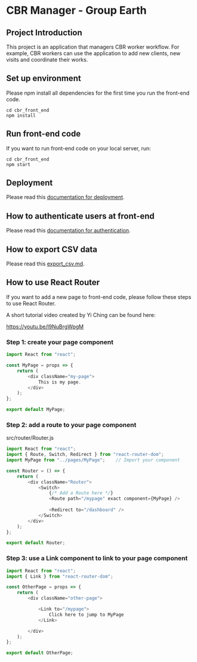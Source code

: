 # CBR Manager - Group Earth

## Project Introduction

This project is an application that managers CBR worker workflow. For example, CBR workers can use the application to add new clients, new visits and coordinate their works.

## Set up environment

Please npm install all dependencies for the first time you run the front-end code.

```
cd cbr_front_end
npm install
```

## Run front-end code

If you want to run front-end code on your local server, run:

```
cd cbr_front_end
npm start
```

## Deployment

Please read this [documentation for deployment](documentations/deployment/deployment.md).

## How to authenticate users at front-end

Please read this [documentation for authentication](documentations/authentication.md).

## How to export CSV data

Please read this [export_csv.md](documentations/export_csv.md).

## How to use React Router

If you want to add a new page to front-end code, please follow these steps to use React Router.

A short tutorial video created by Yi Ching can be found here:

https://youtu.be/l9NuBrgWpgM

### Step 1: create your page component

```js
import React from "react";

const MyPage = props => {
    return (
        <div className="my-page">
            This is my page.
        </div>
    );
};

export default MyPage;
```

### Step 2: add a route to your page component

src/router/Router.js

```js
import React from "react";
import { Route, Switch, Redirect } from "react-router-dom";
import MyPage from "../pages/MyPage";    // Import your component

const Router = () => {
    return (
        <div className="Router">
            <Switch>
                {/* Add a Route here */}
                <Route path="/mypage" exact component={MyPage} />  
 
                <Redirect to="/dashboard" />
            </Switch>
        </div>
    );
};

export default Router;

```

### Step 3: use a Link component to link to your page component

```js
import React from "react";
import { Link } from "react-router-dom";

const OtherPage = props => {
    return (
        <div className="other-page">

            <Link to="/mypage">
                Click here to jump to MyPage
            </Link>

        </div>
    );
};

export default OtherPage;

```
